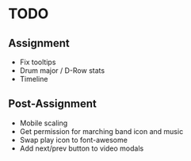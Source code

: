 # TODO

## Assignment
- Fix tooltips
- Drum major / D-Row stats
- Timeline
## Post-Assignment
- Mobile scaling
- Get permission for marching band icon and music
- Swap play icon to font-awesome
- Add next/prev button to video modals